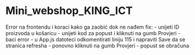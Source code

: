 # Mini_webshop_KING_ICT

Error na frontendu i koraci kako ga zaobić dok ne nađem fix:
	- unijeti ID proizvoda u košaricu
	- unijeti kod za popust i kliknuti na gumb Provjeri
	- baci error
	- u App.js datoteci odkomentirati liniju 115 i napraviti Save da se stranica refresha
	- ponovno kliknuti na gumb Provjeri
	- popust se obračuna 

